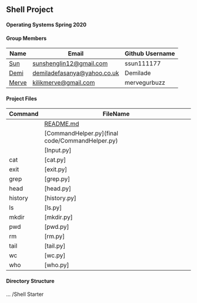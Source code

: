 ## Shell Project
#### Operating Systems Spring 2020

#### Group Members

| Name                          | Email       | Github Username |
| ----------------------------- | ----------- | --------------- |
| [Sun](https://github.com/ssun111177/5143-OpSys-Sun/tree/master/Assignments/shell)| sunshenglin12@gmail.com  | ssun111177   |
| [Demi](https://github.com/Demilade/5143-OS-Fasanya.git) | demiladefasanya@yahoo.co.uk   | Demilade   |
| [Merve](https://github.com/mervegurbuzz/shell.git) | kilikmerve@gmail.com | mervegurbuzz |

#### Project Files

| Command | FileName       |
| ------- | -------------- |
|         | [README.md](README.md)     |
|         |[CommandHelper.py](final code/CommandHelper.py)|
|         | [Input.py]|
| cat     | [cat.py]|
| exit    | [exit.py]|
| grep    | [grep.py]|
| head    | [head.py]|
| history | [history.py]|
| ls      | [ls.py]|
| mkdir   | [mkdir.py]|
| pwd     | [pwd.py]|
| rm      | [rm.py]|
| tail    | [tail.py]|
| wc      | [wc.py]|
| who     | [who.py]|
 

#### Directory Structure

...
/Shell Starter 

